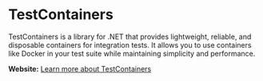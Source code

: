 # TestContainers

TestContainers is a library for .NET that provides lightweight, reliable, and disposable containers for integration tests. It allows you to use containers like Docker in your test suite while maintaining simplicity and performance.

**Website:** [Learn more about TestContainers](https://dotnet.testcontainers.org/)
